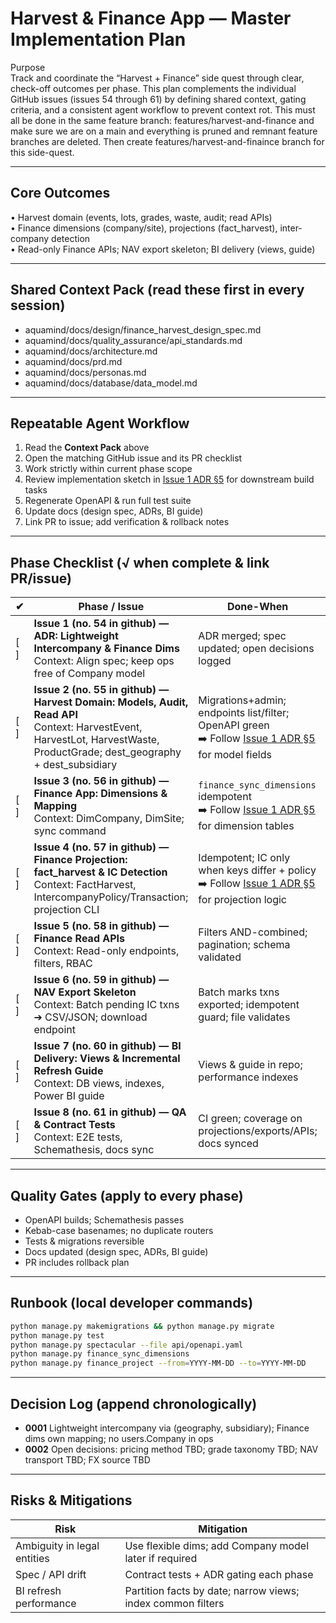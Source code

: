 # Harvest & Finance App — Master Implementation Plan

Purpose  
Track and coordinate the “Harvest + Finance” side quest through clear, check-off outcomes per phase. This plan complements the individual GitHub issues (issues 54 through 61) by defining shared context, gating criteria, and a consistent agent workflow to prevent context rot. This must all be done in the same feature branch: features/harvest-and-finance and make sure we are on a main and everything is pruned and remnant feature branches are deleted. Then create features/harvest-and-finaince branch for this side-quest.

---

## Core Outcomes
• Harvest domain (events, lots, grades, waste, audit; read APIs)  
• Finance dimensions (company/site), projections (fact_harvest), inter-company detection  
• Read-only Finance APIs; NAV export skeleton; BI delivery (views, guide)

---

## Shared Context Pack  (read these first in **every** session)
- aquamind/docs/design/finance_harvest_design_spec.md  
- aquamind/docs/quality_assurance/api_standards.md  
- aquamind/docs/architecture.md  
- aquamind/docs/prd.md  
- aquamind/docs/personas.md  
- aquamind/docs/database/data_model.md  

---

## Repeatable Agent Workflow
1. Read the **Context Pack** above  
2. Open the matching GitHub issue and its PR checklist  
3. Work strictly within current phase scope  
4. Review implementation sketch in [Issue 1 ADR §5](01_adr_lightweight_intercompany_finance_dims.md#5-implementation-sketch) for downstream build tasks  
5. Regenerate OpenAPI & run full test suite  
6. Update docs (design spec, ADRs, BI guide)  
7. Link PR to issue; add verification & rollback notes  

---

## Phase Checklist  (√ when complete & link PR/issue)

| ✔ | Phase / Issue | Done-When | Links |
|---|---------------|-----------|-------|
| [ ] | **Issue 1 (no. 54 in github) — ADR: Lightweight Intercompany & Finance Dims**<br>Context: Align spec; keep ops free of Company model | ADR merged; spec updated; open decisions logged | [ADR](../../adr/ADR_0001_lightweight_intercompany_finance_dims.md) / [Issue]() |
| [ ] | **Issue 2 (no. 55 in github) — Harvest Domain: Models, Audit, Read API**<br>Context: HarvestEvent, HarvestLot, HarvestWaste, ProductGrade; dest_geography + dest_subsidiary | Migrations+admin; endpoints list/filter; OpenAPI green<br>➡️ Follow [Issue 1 ADR §5](01_adr_lightweight_intercompany_finance_dims.md#5-implementation-sketch) for model fields | [PR]() / [Issue]() |
| [ ] | **Issue 3 (no. 56 in github) — Finance App: Dimensions & Mapping**<br>Context: DimCompany, DimSite; sync command | `finance_sync_dimensions` idempotent<br>➡️ Follow [Issue 1 ADR §5](01_adr_lightweight_intercompany_finance_dims.md#5-implementation-sketch) for dimension tables | [PR]() / [Issue]() |
| [ ] | **Issue 4 (no. 57 in github) — Finance Projection: fact_harvest & IC Detection**<br>Context: FactHarvest, IntercompanyPolicy/Transaction; projection CLI | Idempotent; IC only when keys differ + policy<br>➡️ Follow [Issue 1 ADR §5](01_adr_lightweight_intercompany_finance_dims.md#5-implementation-sketch) for projection logic | [PR]() / [Issue]() |
| [ ] | **Issue 5 (no. 58 in github) — Finance Read APIs**<br>Context: Read-only endpoints, filters, RBAC | Filters AND-combined; pagination; schema validated | [PR]() / [Issue]() |
| [ ] | **Issue 6 (no. 59 in github) — NAV Export Skeleton**<br>Context: Batch pending IC txns ➔ CSV/JSON; download endpoint | Batch marks txns exported; idempotent guard; file validates | [PR]() / [Issue]() |
| [ ] | **Issue 7 (no. 60 in github) — BI Delivery: Views & Incremental Refresh Guide**<br>Context: DB views, indexes, Power BI guide | Views & guide in repo; performance indexes | [PR]() / [Issue]() |
| [ ] | **Issue 8 (no. 61 in github) — QA & Contract Tests**<br>Context: E2E tests, Schemathesis, docs sync | CI green; coverage on projections/exports/APIs; docs synced | [PR]() / [Issue]() |

---

## Quality Gates  (apply to every phase)
- OpenAPI builds; Schemathesis passes  
- Kebab-case basenames; no duplicate routers  
- Tests & migrations reversible  
- Docs updated (design spec, ADRs, BI guide)  
- PR includes rollback plan  

---

## Runbook  (local developer commands)
```bash
python manage.py makemigrations && python manage.py migrate
python manage.py test
python manage.py spectacular --file api/openapi.yaml
python manage.py finance_sync_dimensions
python manage.py finance_project --from=YYYY-MM-DD --to=YYYY-MM-DD
```

---

## Decision Log  (append chronologically)
- **0001** Lightweight intercompany via (geography, subsidiary); Finance dims own mapping; no users.Company in ops  
- **0002** Open decisions: pricing method TBD; grade taxonomy TBD; NAV transport TBD; FX source TBD  

---

## Risks & Mitigations
| Risk | Mitigation |
|------|------------|
| Ambiguity in legal entities | Use flexible dims; add Company model later if required |
| Spec / API drift | Contract tests + ADR gating each phase |
| BI refresh performance | Partition facts by date; narrow views; index common filters |


